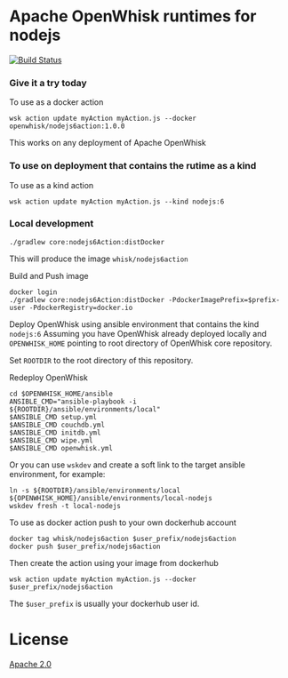 # Apache OpenWhisk runtimes for nodejs
[![Build Status](https://travis-ci.org/apache/incubator-openwhisk-runtime-nodejs.svg?branch=master)](https://travis-ci.org/apache/incubator-openwhisk-runtime-nodejs)


### Give it a try today
To use as a docker action
```
wsk action update myAction myAction.js --docker openwhisk/nodejs6action:1.0.0
```
This works on any deployment of Apache OpenWhisk

### To use on deployment that contains the rutime as a kind
To use as a kind action
```
wsk action update myAction myAction.js --kind nodejs:6
```

### Local development
```
./gradlew core:nodejs6Action:distDocker
```
This will produce the image `whisk/nodejs6action`

Build and Push image
```
docker login
./gradlew core:nodejs6Action:distDocker -PdockerImagePrefix=$prefix-user -PdockerRegistry=docker.io 
```

Deploy OpenWhisk using ansible environment that contains the kind `nodejs:6`
Assuming you have OpenWhisk already deployed locally and `OPENWHISK_HOME` pointing to root directory of OpenWhisk core repository.

Set `ROOTDIR` to the root directory of this repository.

Redeploy OpenWhisk
```
cd $OPENWHISK_HOME/ansible
ANSIBLE_CMD="ansible-playbook -i ${ROOTDIR}/ansible/environments/local"
$ANSIBLE_CMD setup.yml
$ANSIBLE_CMD couchdb.yml
$ANSIBLE_CMD initdb.yml
$ANSIBLE_CMD wipe.yml
$ANSIBLE_CMD openwhisk.yml
```

Or you can use `wskdev` and create a soft link to the target ansible environment, for example:
```
ln -s ${ROOTDIR}/ansible/environments/local ${OPENWHISK_HOME}/ansible/environments/local-nodejs
wskdev fresh -t local-nodejs
```

To use as docker action push to your own dockerhub account
```
docker tag whisk/nodejs6action $user_prefix/nodejs6action
docker push $user_prefix/nodejs6action
```
Then create the action using your image from dockerhub
```
wsk action update myAction myAction.js --docker $user_prefix/nodejs6action
```
The `$user_prefix` is usually your dockerhub user id.



# License
[Apache 2.0](LICENSE.txt)


